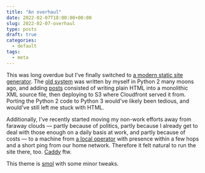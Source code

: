 ```yaml
---
title: "An overhaul"
date: 2022-02-07T18:00:00+00:00
slug: 2022-02-07-overhaul
type: posts
draft: true
categories:
  - default
tags:
  - meta
---
```

This was long overdue but I've finally switched to
[a modern static site generator](https://gohugo.io/).
The
[old system](https://github.com/kahara/Async.fi/commits/91b4bd250e5ba97a105c0bcc26f310d9a5824bc4/site.py)
was written by myself in Python 2 many moons ago, and adding
[posts](https://past.async.fi)
consisted of writing plain HTML into a monolithic XML source file, then deploying
to S3 where Cloudfront served it from. Porting the Python 2 code to Python 3
would've likely been tedious, and would've still left me stuck with HTML.

Additionally, I've recently started moving my non-work efforts away from faraway clouds
&mdash; partly because of politics, partly because I already get to deal with those
enough on a daily basis at work, and partly because of costs &mdash; to a machine from
[a local operator](https://upcloud.com/signup/?promo=RY3367)
with presence within a few hops and a short ping from our home network.
Therefore it felt natural to run the site there, too.
[Caddy](https://caddyserver.com/)
ftw.

This theme is
[smol](https://github.com/colorchestra/smol)
with some minor tweaks.
